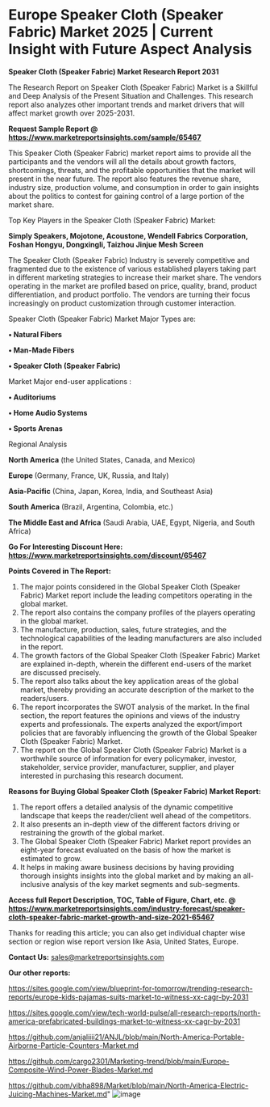 # Europe Speaker Cloth (Speaker Fabric) Market 2025 | Current Insight with Future Aspect Analysis

<strong>Speaker Cloth (Speaker Fabric) Market Research Report 2031</strong>

The Research Report on Speaker Cloth (Speaker Fabric) Market is a Skillful and Deep Analysis of the Present Situation and Challenges. This research report also analyzes other important trends and market drivers that will affect market growth over 2025-2031.

<strong>Request Sample Report @ <a href=https://www.marketreportsinsights.com/sample/65467>https://www.marketreportsinsights.com/sample/65467</a></strong>

This Speaker Cloth (Speaker Fabric) market report aims to provide all the participants and the vendors will all the details about growth factors, shortcomings, threats, and the profitable opportunities that the market will present in the near future. The report also features the revenue share, industry size, production volume, and consumption in order to gain insights about the politics to contest for gaining control of a large portion of the market share.

Top Key Players in the Speaker Cloth (Speaker Fabric) Market:

<strong>Simply Speakers, Mojotone, Acoustone, Wendell Fabrics Corporation, Foshan Hongyu, Dongxingli, Taizhou Jinjue Mesh Screen</strong>

The Speaker Cloth (Speaker Fabric) Industry is severely competitive and fragmented due to the existence of various established players taking part in different marketing strategies to increase their market share. The vendors operating in the market are profiled based on price, quality, brand, product differentiation, and product portfolio. The vendors are turning their focus increasingly on product customization through customer interaction.

Speaker Cloth (Speaker Fabric) Market Major Types are:

<strong>• Natural Fibers

• Man-Made Fibers

• Speaker Cloth (Speaker Fabric)</strong>

Market Major end-user applications :

<strong>• Auditoriums

• Home Audio Systems

• Sports Arenas</strong>

Regional Analysis

</u><strong><b>North America</b></strong> (the United States, Canada, and Mexico)

<strong><b>Europe </b></strong>(Germany, France, UK, Russia, and Italy)

<strong><b>Asia-Pacific</b></strong> (China, Japan, Korea, India, and Southeast Asia)

<strong><b>South America</b></strong> (Brazil, Argentina, Colombia, etc.)

<strong><b>The Middle East and Africa</b></strong> (Saudi Arabia, UAE, Egypt, Nigeria, and South Africa)

<strong>Go For Interesting Discount Here: <a href=https://www.marketreportsinsights.com/discount/65467>https://www.marketreportsinsights.com/discount/65467</a></strong>

<strong>Points Covered in The Report:</strong>
<ol>
  <li>The major points considered in the Global Speaker Cloth (Speaker Fabric) Market report include the leading competitors operating in the global market.</li>
  <li>The report also contains the company profiles of the players operating in the global market.</li>
  <li>The manufacture, production, sales, future strategies, and the technological capabilities of the leading manufacturers are also included in the report.</li>
  <li>The growth factors of the Global Speaker Cloth (Speaker Fabric) Market are explained in-depth, wherein the different end-users of the market are discussed precisely.</li>
  <li>The report also talks about the key application areas of the global market, thereby providing an accurate description of the market to the readers/users.</li>
  <li>The report incorporates the SWOT analysis of the market. In the final section, the report features the opinions and views of the industry experts and professionals. The experts analyzed the export/import policies that are favorably influencing the growth of the Global Speaker Cloth (Speaker Fabric) Market.</li>
  <li>The report on the Global Speaker Cloth (Speaker Fabric) Market is a worthwhile source of information for every policymaker, investor, stakeholder, service provider, manufacturer, supplier, and player interested in purchasing this research document.</li>
</ol>
<strong>Reasons for Buying Global Speaker Cloth (Speaker Fabric) Market Report:</strong>

<ol>
  <li>The report offers a detailed analysis of the dynamic competitive landscape that keeps the reader/client well ahead of the competitors.</li>
  <li>It also presents an in-depth view of the different factors driving or restraining the growth of the global market.</li>
  <li>The Global Speaker Cloth (Speaker Fabric) Market report provides an eight-year forecast evaluated on the basis of how the market is estimated to grow.</li>
  <li>It helps in making aware business decisions by having providing thorough insights insights into the global market and by making an all-inclusive analysis of the key market segments and sub-segments.</li>
</ol>
<strong>Access full Report Description, TOC, Table of Figure, Chart, etc. @ <a href=https://www.marketreportsinsights.com/industry-forecast/speaker-cloth-speaker-fabric-market-growth-and-size-2021-65467>https://www.marketreportsinsights.com/industry-forecast/speaker-cloth-speaker-fabric-market-growth-and-size-2021-65467</a></strong>


Thanks for reading this article; you can also get individual chapter wise section or region wise report version like Asia, United States, Europe.

<strong>Contact Us:</strong>
sales@marketreportsinsights.com

<strong>Our other reports:</strong>

<a href=https://sites.google.com/view/blueprint-for-tomorrow/trending-research-reports/europe-kids-pajamas-suits-market-to-witness-xx-cagr-by-2031>https://sites.google.com/view/blueprint-for-tomorrow/trending-research-reports/europe-kids-pajamas-suits-market-to-witness-xx-cagr-by-2031</a>

<a href=https://sites.google.com/view/tech-world-pulse/all-research-reports/north-america-prefabricated-buildings-market-to-witness-xx-cagr-by-2031>https://sites.google.com/view/tech-world-pulse/all-research-reports/north-america-prefabricated-buildings-market-to-witness-xx-cagr-by-2031</a>

<a href=https://github.com/anjaliiii21/ANJL/blob/main/North-America-Portable-Airborne-Particle-Counters-Market.md>https://github.com/anjaliiii21/ANJL/blob/main/North-America-Portable-Airborne-Particle-Counters-Market.md</a>

<a href=https://github.com/cargo2301/Marketing-trend/blob/main/Europe-Composite-Wind-Power-Blades-Market.md>https://github.com/cargo2301/Marketing-trend/blob/main/Europe-Composite-Wind-Power-Blades-Market.md</a>

<a href=https://github.com/vibha898/Market/blob/main/North-America-Electric-Juicing-Machines-Market.md>https://github.com/vibha898/Market/blob/main/North-America-Electric-Juicing-Machines-Market.md</a>"
![image](https://github.com/user-attachments/assets/e6ad9542-e703-41a5-b5f8-f3f72bd99e47)
